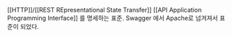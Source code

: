 [[HTTP]]/[[REST REpresentational State Transfer]] [[API Application Programming Interface]] 를 명세하는 표준. Swagger 에서 Apache로 넘겨져서 표준이 되었다.